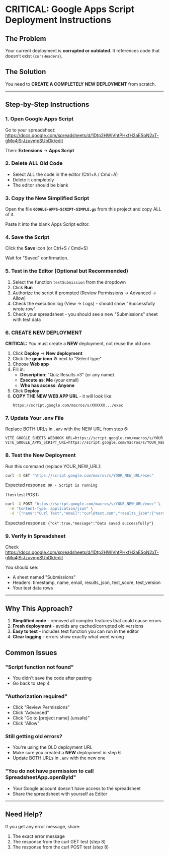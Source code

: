# CRITICAL: Google Apps Script Deployment Instructions

## The Problem

Your current deployment is **corrupted or outdated**. It references code that doesn't exist (`corsHeaders`).

## The Solution

You need to **CREATE A COMPLETELY NEW DEPLOYMENT** from scratch.

---

## Step-by-Step Instructions

### 1. Open Google Apps Script

Go to your spreadsheet:
https://docs.google.com/spreadsheets/d/1Dtp2HWlVhtPHxfH2aESoN2xT-gMo4jSrJzuvmpSUbDk/edit

Then: **Extensions** → **Apps Script**

### 2. Delete ALL Old Code

- Select ALL the code in the editor (Ctrl+A / Cmd+A)
- Delete it completely
- The editor should be blank

### 3. Copy the New Simplified Script

Open the file **`GOOGLE-APPS-SCRIPT-SIMPLE.gs`** from this project and copy ALL of it.

Paste it into the blank Apps Script editor.

### 4. Save the Script

Click the **Save** icon (or Ctrl+S / Cmd+S)

Wait for "Saved" confirmation.

### 5. Test in the Editor (Optional but Recommended)

1. Select the function `testSubmission` from the dropdown
2. Click **Run**
3. Authorize the script if prompted (Review Permissions → Advanced → Allow)
4. Check the execution log (View → Logs) - should show "Successfully wrote row"
5. Check your spreadsheet - you should see a new "Submissions" sheet with test data

### 6. CREATE NEW DEPLOYMENT

**CRITICAL:** You must create a **NEW** deployment, not reuse the old one.

1. Click **Deploy** → **New deployment**
2. Click the **gear icon** ⚙️ next to "Select type"
3. Choose **Web app**
4. Fill in:
   - **Description**: "Quiz Results v3" (or any name)
   - **Execute as**: **Me** (your email)
   - **Who has access**: **Anyone**
5. Click **Deploy**
6. **COPY THE NEW WEB APP URL** - it will look like:
   ```
   https://script.google.com/macros/s/XXXXXX.../exec
   ```

### 7. Update Your .env File

Replace BOTH URLs in `.env` with the NEW URL from step 6:

```
VITE_GOOGLE_SHEETS_WEBHOOK_URL=https://script.google.com/macros/s/YOUR_NEW_URL/exec
VITE_GOOGLE_APPS_SCRIPT_URL=https://script.google.com/macros/s/YOUR_NEW_URL/exec
```

### 8. Test the New Deployment

Run this command (replace YOUR_NEW_URL):

```bash
curl -X GET "https://script.google.com/macros/s/YOUR_NEW_URL/exec"
```

Expected response: `OK - Script is running`

Then test POST:

```bash
curl -X POST "https://script.google.com/macros/s/YOUR_NEW_URL/exec" \
  -H "Content-Type: application/json" \
  -d '{"name":"Curl Test","email":"curl@test.com","results_json":{"version":"v1.0","score":"5/10"}}'
```

Expected response: `{"ok":true,"message":"Data saved successfully"}`

### 9. Verify in Spreadsheet

Check https://docs.google.com/spreadsheets/d/1Dtp2HWlVhtPHxfH2aESoN2xT-gMo4jSrJzuvmpSUbDk/edit

You should see:
- A sheet named "Submissions"
- Headers: timestamp, name, email, results_json, test_score, test_version
- Your test data rows

---

## Why This Approach?

1. **Simplified code** - removed all complex features that could cause errors
2. **Fresh deployment** - avoids any cached/corrupted old versions
3. **Easy to test** - includes test function you can run in the editor
4. **Clear logging** - errors show exactly what went wrong

## Common Issues

### "Script function not found"
- You didn't save the code after pasting
- Go back to step 4

### "Authorization required"
- Click "Review Permissions"
- Click "Advanced"
- Click "Go to [project name] (unsafe)"
- Click "Allow"

### Still getting old errors?
- You're using the OLD deployment URL
- Make sure you created a **NEW** deployment in step 6
- Update BOTH URLs in `.env` with the new one

### "You do not have permission to call SpreadsheetApp.openById"
- Your Google account doesn't have access to the spreadsheet
- Share the spreadsheet with yourself as Editor

---

## Need Help?

If you get any error message, share:
1. The exact error message
2. The response from the curl GET test (step 8)
3. The response from the curl POST test (step 8)

